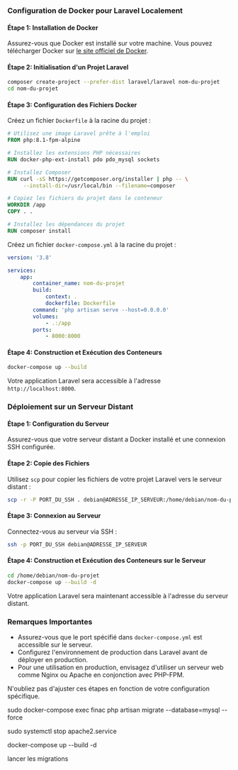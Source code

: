 ### Configuration de Docker pour Laravel Localement

#### Étape 1: Installation de Docker

Assurez-vous que Docker est installé sur votre machine. Vous pouvez télécharger Docker sur [le site officiel de Docker](https://www.docker.com/get-started).

#### Étape 2: Initialisation d'un Projet Laravel

```bash
composer create-project --prefer-dist laravel/laravel nom-du-projet
cd nom-du-projet
```

#### Étape 3: Configuration des Fichiers Docker

Créez un fichier `Dockerfile` à la racine du projet :

```dockerfile
# Utilisez une image Laravel prête à l'emploi
FROM php:8.1-fpm-alpine

# Installez les extensions PHP nécessaires
RUN docker-php-ext-install pdo pdo_mysql sockets

# Installez Composer
RUN curl -sS https://getcomposer.org/installer | php -- \
     --install-dir=/usr/local/bin --filename=composer

# Copiez les fichiers du projet dans le conteneur
WORKDIR /app
COPY . .

# Installez les dépendances du projet
RUN composer install
```

Créez un fichier `docker-compose.yml` à la racine du projet :

```yaml
version: '3.8'

services:
    app:
        container_name: nom-du-projet
        build:
            context: .
            dockerfile: Dockerfile
        command: 'php artisan serve --host=0.0.0.0'
        volumes:
            - .:/app
        ports:
            - 8000:8000
```

#### Étape 4: Construction et Exécution des Conteneurs

```bash
docker-compose up --build
```

Votre application Laravel sera accessible à l'adresse `http://localhost:8000`.

### Déploiement sur un Serveur Distant

#### Étape 1: Configuration du Serveur

Assurez-vous que votre serveur distant a Docker installé et une connexion SSH configurée.

#### Étape 2: Copie des Fichiers

Utilisez `scp` pour copier les fichiers de votre projet Laravel vers le serveur distant :

```bash
scp -r -P PORT_DU_SSH . debian@ADRESSE_IP_SERVEUR:/home/debian/nom-du-projet
```

#### Étape 3: Connexion au Serveur

Connectez-vous au serveur via SSH :

```bash
ssh -p PORT_DU_SSH debian@ADRESSE_IP_SERVEUR
```

#### Étape 4: Construction et Exécution des Conteneurs sur le Serveur

```bash
cd /home/debian/nom-du-projet
docker-compose up --build -d
```

Votre application Laravel sera maintenant accessible à l'adresse du serveur distant.

### Remarques Importantes

- Assurez-vous que le port spécifié dans `docker-compose.yml` est accessible sur le serveur.
- Configurez l'environnement de production dans Laravel avant de déployer en production.
- Pour une utilisation en production, envisagez d'utiliser un serveur web comme Nginx ou Apache en conjonction avec PHP-FPM.

N'oubliez pas d'ajuster ces étapes en fonction de votre configuration spécifique.

sudo docker-compose exec finac php artisan migrate --database=mysql --force

sudo systemctl stop apache2.service

docker-compose up --build -d

lancer les migrations

